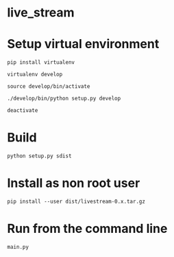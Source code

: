 # live_stream

# Setup virtual environment
```
pip install virtualenv
```
```
virtualenv develop
```
```
source develop/bin/activate
```
```
./develop/bin/python setup.py develop
```
```
deactivate
```

# Build
```
python setup.py sdist
```

# Install as non root user
```
pip install --user dist/livestream-0.x.tar.gz
```

# Run from the command line
```
main.py
```

